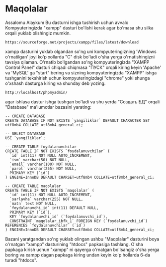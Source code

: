# Maqolalar
Assalomu Alaykum Bu dasturni ishga tushirish uchun avvalo Kompyuteringizda "xampp" dasturi bo'lishi kerak agar bo'masa shu silka orqali yuklab olishingiz mumkin.

    https://sourceforge.net/projects/xampp/files/latest/download

xampp dasturini yuklab olgandan so'ng uni kompyuteringizning 'Windows o'rnatilgan' joyi ko'p xollarda "C" disk bo'ladi o'sha yerga o'rnatishingizni tavsiya qilaman. O'rnatib bo'lgandan so'ng kompyuteringizda "XAMPP Control Panel" dasturi chiqadi chiqmasa "ПУСК" orqali kiring keyin 'Apache' va 'MySQL' ga "start" bering va sizning kompyuteringizda "XAMPP" ishga tushganini tekshirish uchun kompyuteringizdagi "chrome" yoki shunga o'xshash dasturga kiring va shunday deb yozing.

    http://localhost/phpmyadmin/
    
agar ishlasa dastur ishga tushgan bo'ladi va shu yerda "Создать БД" orqali "Database" ma'lumotlar bazasini yarating:

    -- CREATE DATABASE
    CREATE DATABASE IF NOT EXISTS `yangiliklar` DEFAULT CHARACTER SET utf8mb4 COLLATE utf8mb4_general_ci;

    -- SELECT DATABASE
    USE `yangiliklar`;
    
    -- CREATE TABLE foydalanuvchilar
    CREATE TABLE IF NOT EXISTS `foydalanuvchilar` (
      `id` int(11) NOT NULL AUTO_INCREMENT,
      `ism` varchar(50) NOT NULL,
      `email` varchar(100) NOT NULL,
      `parol` varchar(255) NOT NULL,
      PRIMARY KEY (`id`)
    ) ENGINE=InnoDB DEFAULT CHARSET=utf8mb4 COLLATE=utf8mb4_general_ci;
    
    -- CREATE TABLE maqolalar
    CREATE TABLE IF NOT EXISTS `maqolalar` (
      `id` int(11) NOT NULL AUTO_INCREMENT,
      `sarlavha` varchar(255) NOT NULL,
      `matn` text NOT NULL,
      `foydalanuvchi_id` int(11) DEFAULT NULL,
      PRIMARY KEY (`id`),
      KEY `foydalanuvchi_id` (`foydalanuvchi_id`),
      CONSTRAINT `maqolalar_ibfk_1` FOREIGN KEY (`foydalanuvchi_id`) REFERENCES `foydalanuvchilar` (`id`)
    ) ENGINE=InnoDB DEFAULT CHARSET=utf8mb4 COLLATE=utf8mb4_general_ci;


Bazani yaratgandan so'ng yuklab olingan ushbu "Maqolalar" dasturini boya o'rnatgan "xampp" dasturining "htdocs" papkasiga tashlang. O'sha papkaga kirish uchun "xampp" ni qayerga o'rnatgan bo'lsangiz o'sha yerga boring va xampp dagan papkaga kiring undan keyin ko'p hollarda 6-da turadi "htdocs".
